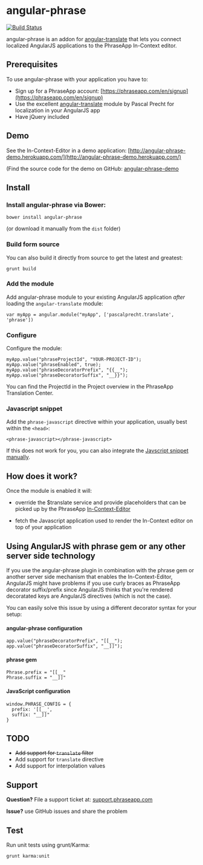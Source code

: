 # angular-phrase

[![Build Status](https://travis-ci.org/phrase/angular-phrase.png)](https://travis-ci.org/phrase/angular-phrase)

angular-phrase is an addon for [angular-translate](https://github.com/angular-translate/angular-translate) that lets you connect localized AngularJS applications to the PhraseApp In-Context editor.

## Prerequisites

To use angular-phrase with your application you have to:

* Sign up for a PhraseApp account: [https://phraseapp.com/en/signup](https://phraseapp.com/en/signup)
* Use the excellent [angular-translate](https://github.com/angular-translate/angular-translate) module by Pascal Precht for localization in your AngularJS app
* Have jQuery included

## Demo

See the In-Context-Editor in a demo application: [http://angular-phrase-demo.herokuapp.com/](http://angular-phrase-demo.herokuapp.com/)

(Find the source code for the demo on GitHub: [angular-phrase-demo](https://github.com/phrase/angular-phrase-demo)


## Install

### Install angular-phrase via Bower:

    bower install angular-phrase

(or download it manually from the `dist` folder)


### Build form source

You can also build it directly from source to get the latest and greatest:

    grunt build


### Add the module

Add angular-phrase module to your existing AngularJS application _after_ loading the `angular-translate` module:

	var myApp = angular.module("myApp", ['pascalprecht.translate', 'phrase'])

### Configure

Configure the module:

	myApp.value("phraseProjectId", "YOUR-PROJECT-ID");
	myApp.value("phraseEnabled", true);
	myApp.value("phraseDecoratorPrefix", "{{__");
	myApp.value("phraseDecoratorSuffix", "__}}");

You can find the ProjectId in the Project overview in the PhraseApp Translation Center.

### Javascript snippet

Add the `phrase-javascript` directive within your application, usually best within the `<head>`:

    <phrase-javascript></phrase-javascript>

If this does not work for you, you can also integrate the [Javscript snippet manually](https://phraseapp.com/docs/installation/phrase-javascript).


## How does it work?

Once the module is enabled it will:

* override the $translate service and provide placeholders that can be picked up by the PhraseApp [In-Context-Editor](https://phraseapp.com/en/features/in-context-editor)

* fetch the Javascript application used to render the In-Context editor on top of your application


## Using AngularJS with phrase gem or any other server side technology

If you use the angular-phrase plugin in combination with the phrase gem or another server side mechanism that enables the In-Context-Editor, AngularJS might have problems if you use curly braces as PhraseApp decorator suffix/prefix since AngularJS thinks that you're rendered decoratated keys are AngularJS directives (which is not the case).

You can easily solve this issue by using a different decorator syntax for your setup:

#### angular-phrase configuration

    app.value("phraseDecoratorPrefix", "[[__");
    app.value("phraseDecoratorSuffix", "__]]");

#### phrase gem

    Phrase.prefix = "[[__"
    Phrase.suffix = "__]]"

#### JavaScript configuration

    window.PHRASE_CONFIG = {
      prefix: '[[__',
      suffix: "__]]"
    }


## TODO

* ~~Add support for `translate` filter~~
* Add support for `translate` directive
* Add support for interpolation values


## Support

**Question?** File a support ticket at: [support.phraseapp.com](http://support.phraseapp.com)

**Issue?** use GitHub issues and share the problem


## Test

Run unit tests using grunt/Karma:

    grunt karma:unit

